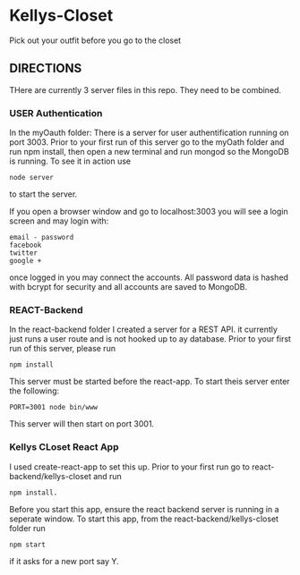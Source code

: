 # Kellys-Closet
Pick out your outfit before you go to the closet

## DIRECTIONS
THere are currently 3 server files in this repo.  They need to be combined.

### USER Authentication
In the myOauth folder:
 There is a server for user authentification running on port 3003.
 Prior to your first run of this server go to the myOath folder and run npm install,
 then open a new terminal and run mongod so the MongoDB is running.
 To see it in action use
 
    node server
   
 to start the server.
 
 If you open a browser window and go to localhost:3003 you will see a login screen and may login with:
  
    email - password
    facebook
    twitter
    google +
    
 once logged in you may connect the accounts.  All password data is hashed with bcrypt for security and all accounts are saved to MongoDB.
 
 ### REACT-Backend
 
 In the react-backend folder I created a server for a REST API.  it currently just runs a user route and is not hooked up to ay database.
 Prior to your first run of this server, please run
 
    npm install
  
 This server must be started before the react-app.  To start theis server enter the following:
 
    PORT=3001 node bin/www
 
 This server will then start on port 3001.
 
 ### Kellys CLoset React App
 
 I used create-react-app to set this up.  Prior to your first run go to react-backend/kellys-closet and run
 
    npm install.
 
 Before you start this app, ensure the react backend server is running in a seperate window.
 To start this app, from the react-backend/kellys-closet folder run
  
    npm start
  
if it asks for a new port say Y.
 
